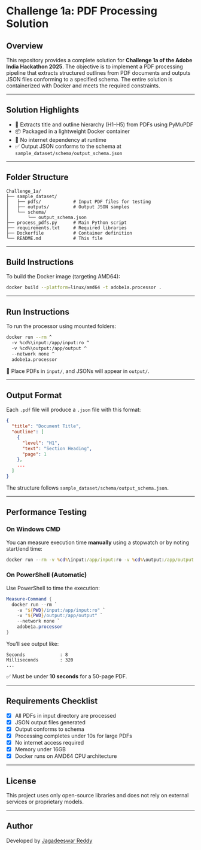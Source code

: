 
# Challenge 1a: PDF Processing Solution

## Overview
This repository provides a complete solution for **Challenge 1a of the Adobe India Hackathon 2025**. The objective is to implement a PDF processing pipeline that extracts structured outlines from PDF documents and outputs JSON files conforming to a specified schema. The entire solution is containerized with Docker and meets the required constraints.

---

## Solution Highlights

- 🧠 Extracts title and outline hierarchy (H1–H5) from PDFs using PyMuPDF
- 📦 Packaged in a lightweight Docker container
- 🚫 No internet dependency at runtime
- ✅ Output JSON conforms to the schema at `sample_dataset/schema/output_schema.json`

---

## Folder Structure

```
Challenge_1a/
├── sample_dataset/
│   ├── pdfs/            # Input PDF files for testing
│   ├── outputs/         # Output JSON samples
│   └── schema/
│       └── output_schema.json
├── process_pdfs.py      # Main Python script
├── requirements.txt     # Required libraries
├── Dockerfile           # Container definition
└── README.md            # This file
```

---

## Build Instructions

To build the Docker image (targeting AMD64):

```bash
docker build --platform=linux/amd64 -t adobe1a.processor .
```

---

## Run Instructions

To run the processor using mounted folders:

```bash
docker run --rm ^
  -v %cd%\input:/app/input:ro ^
  -v %cd%\output:/app/output ^
  --network none ^
  adobe1a.processor
```

📁 Place PDFs in `input/`, and JSONs will appear in `output/`.

---

## Output Format

Each `.pdf` file will produce a `.json` file with this format:

```json
{
  "title": "Document Title",
  "outline": [
    {
      "level": "H1",
      "text": "Section Heading",
      "page": 1
    },
    ...
  ]
}
```

The structure follows `sample_dataset/schema/output_schema.json`.

---

## Performance Testing

### On Windows CMD

You can measure execution time **manually** using a stopwatch or by noting start/end time:

```cmd
docker run --rm -v %cd%\input:/app/input:ro -v %cd%\output:/app/output --network none adobe1a.processor
```

### On PowerShell (Automatic)

Use PowerShell to time the execution:

```powershell
Measure-Command {
  docker run --rm `
    -v "${PWD}/input:/app/input:ro" `
    -v "${PWD}/output:/app/output" `
    --network none `
    adobe1a.processor
}
```

You’ll see output like:

```
Seconds             : 8
Milliseconds        : 320
...
```

✅ Must be under **10 seconds** for a 50-page PDF.

---

## Requirements Checklist

- [x] All PDFs in input directory are processed
- [x] JSON output files generated
- [x] Output conforms to schema
- [x] Processing completes under 10s for large PDFs
- [x] No internet access required
- [x] Memory under 16GB
- [x] Docker runs on AMD64 CPU architecture

---

## License

This project uses only open-source libraries and does not rely on external services or proprietary models.

---

## Author

Developed by [Jagadeeswar Reddy](https://github.com/Jagadeeswar1973)

